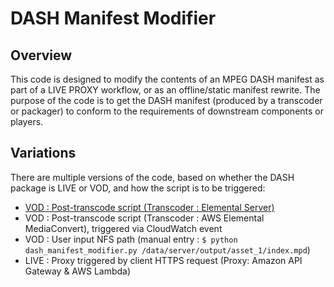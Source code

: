 # DASH Manifest Modifier
## Overview
This code is designed to modify the contents of an MPEG DASH manifest as part of a LIVE PROXY workflow, or as an offline/static manifest rewrite. The purpose of the code is to get the DASH manifest (produced by a transcoder or packager) to conform to the requirements of downstream components or players.

## Variations
There are multiple versions of the code, based on whether the DASH package is LIVE or VOD, and how the script is to be triggered:

* [VOD : Post-transcode script (Transcoder : Elemental Server)](vod_post_transcode/README-VOD-POSTTX.md)
* VOD : Post-transcode script (Transcoder : AWS Elemental MediaConvert), triggered via CloudWatch event
* VOD : User input NFS path (manual entry : `$ python dash_manifest_modifier.py /data/server/output/asset_1/index.mpd`)
* LIVE : Proxy triggered by client HTTPS request (Proxy: Amazon API Gateway & AWS Lambda)
